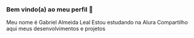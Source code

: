### Bem vindo(a) ao meu perfil 🙂

Meu nome é Gabriel Almeida Leal 
Estou estudando na Alura 
Compartilho aqui meus desenvolvimentos e projetos 
